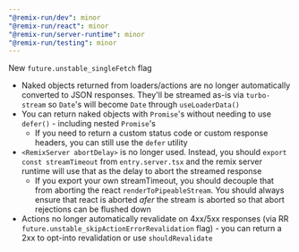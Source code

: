 ```yaml
---
"@remix-run/dev": minor
"@remix-run/react": minor
"@remix-run/server-runtime": minor
"@remix-run/testing": minor
---
```


New `future.unstable_singleFetch` flag

- Naked objects returned from loaders/actions are no longer automatically converted to JSON responses. They'll be streamed as-is via `turbo-stream` so `Date`'s will become `Date` through `useLoaderData()`
- You can return naked objects with `Promise`'s without needing to use `defer()` - including nested `Promise`'s
  - If you need to return a custom status code or custom response headers, you can still use the `defer` utility
- `<RemixServer abortDelay>` is no longer used. Instead, you should `export const streamTimeout` from `entry.server.tsx` and the remix server runtime will use that as the delay to abort the streamed response
  - If you export your own streamTimeout, you should decouple that from aborting the react `renderToPipeableStream`. You should always ensure that react is aborted _afer_ the stream is aborted so that abort rejections can be flushed down
- Actions no longer automatically revalidate on 4xx/5xx responses (via RR `future.unstable_skipActionErrorRevalidation` flag) - you can return a 2xx to opt-into revalidation or use `shouldRevalidate`
